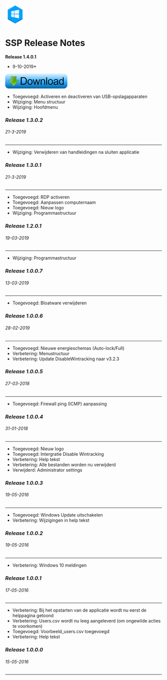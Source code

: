 ![Logo](assets/SSP_64x64.png?raw=true "Logo SSP")
# SSP Release Notes

**Release 1.4.0.1**
* 9-10-2019*

<a href="https://github.com/jebr/System-Setup-Program-SSP/releases" Download>
  <img src="assets/download-small.png" alt="Download programma">
</a>



- Toegevoegd: Activeren en deactiveren van USB-opslagapparaten
- Wijziging: Menu structuur
- Wijziging: Hoofdmenu


### *Release 1.3.0.2*
###### 21-3-2019
---
- Wijziging: Verwijderen van handleidingen na sluiten applicatie


### *Release 1.3.0.1*
###### 21-3-2019
---
- Toegevoegd: RDP activeren
- Toegevoegd: Aanpassen computernaam
- Toegevoegd: Nieuw logo
- Wijziging: Programmastructuur


### *Release 1.2.0.1*
###### 19-03-2019
---
- Wijziging: Programmastructuur


### *Release 1.0.0.7*
###### 13-03-2019
---
- Toegevoegd: Bloatware verwijderen


### *Release 1.0.0.6*
###### 28-02-2019
---
- Toegevoegd: Nieuwe energieschemas (Auto-lock/Full)
- Verbetering: Menustructuur
- Verbetering: Update DisableWintracking naar v3.2.3


### *Release 1.0.0.5*
###### 27-03-2018
---
- Toegevoegd: Firewall ping (ICMP) aanpassing


### *Release 1.0.0.4*
###### 31-01-2018
---
- Toegevoegd: Nieuw logo
- Toegevoegd: Intergratie Disable Wintracking
- Verbetering: Help tekst
- Verbetering: Alle bestanden worden nu verwijderd
- Verwijderd: Administrator settings


### *Release 1.0.0.3*
###### 19-05-2016
---
- Toegevoegd: Windows Update uitschakelen
- Verbetering: Wijzigingen in help tekst


### *Release 1.0.0.2*
###### 19-05-2016
---
- Verbetering: Windows 10 meldingen


### *Release 1.0.0.1* 
###### 17-05-2016
---
- Verbetering: Bij het opstarten van de applicatie wordt nu eerst de helppagina getoond
- Verbetering: Users.csv wordt nu leeg aangeleverd (om ongewilde acties te voorkomen)
- Toegevoegd: Voorbeeld_users.csv toegevoegd
- Verbetering: Help tekst


### *Release 1.0.0.0*
###### 15-05-2016
---